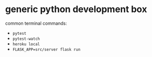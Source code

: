 # generic python development box

common terminal commands:

* `pytest`
* `pytest-watch`
* `heroku local`
* `FLASK_APP=src/server flask run`
